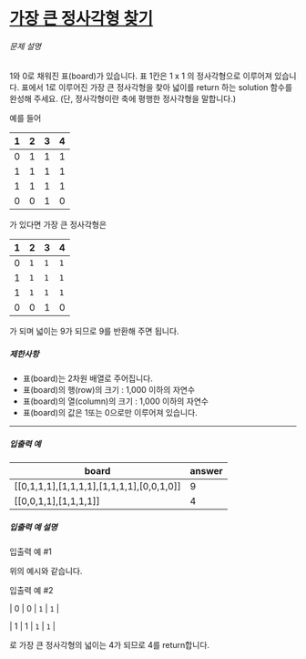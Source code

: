 # [가장 큰 정사각형 찾기](https://school.programmers.co.kr/learn/courses/30/lessons/12905)


###### 문제 설명


1와 0로 채워진 표(board)가 있습니다. 표 1칸은 1 x 1 의 정사각형으로 이루어져 있습니다. 표에서 1로 이루어진 가장 큰 정사각형을 찾아 넓이를 return 하는 solution 함수를 완성해 주세요. (단, 정사각형이란 축에 평행한 정사각형을 말합니다.)


예를 들어




| 1 | 2 | 3 | 4 |
| --- | --- | --- | --- |
| 0 | 1 | 1 | 1 |
| 1 | 1 | 1 | 1 |
| 1 | 1 | 1 | 1 |
| 0 | 0 | 1 | 0 |


가 있다면 가장 큰 정사각형은




| 1 | 2 | 3 | 4 |
| --- | --- | --- | --- |
| 0 | `1` | `1` | `1` |
| 1 | `1` | `1` | `1` |
| 1 | `1` | `1` | `1` |
| 0 | 0 | 1 | 0 |


가 되며 넓이는 9가 되므로 9를 반환해 주면 됩니다.


##### 제한사항


* 표(board)는 2차원 배열로 주어집니다.
* 표(board)의 행(row)의 크기 : 1,000 이하의 자연수
* 표(board)의 열(column)의 크기 : 1,000 이하의 자연수
* 표(board)의 값은 1또는 0으로만 이루어져 있습니다.




---


##### 입출력 예




| board | answer |
| --- | --- |
| \[\[0,1,1,1],\[1,1,1,1],\[1,1,1,1],\[0,0,1,0]] | 9 |
| \[\[0,0,1,1],\[1,1,1,1]] | 4 |


##### 입출력 예 설명


입출력 예 \#1  

위의 예시와 같습니다.


입출력 예 \#2


\| 0 \| 0 \| `1` \| `1` \|  

\| 1 \| 1 \| `1` \| `1` \|   

로 가장 큰 정사각형의 넓이는 4가 되므로 4를 return합니다.




